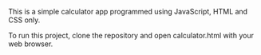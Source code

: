 This is a simple calculator app programmed using JavaScript, HTML and CSS only.

To run this project, clone the repository and open calculator.html with your web browser.
